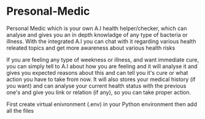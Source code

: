 # Presonal-Medic
Personal Medic which is your own A.I health helper/checker, which can analyse and gives you an in depth knowladge of any type of bacteria or illness. With the integrated A.I you can chat with it regarding various health releated topics and get more awareness about various health risks

If you are feeling any type of weekness or illness, and want immediate cure, you can simply tell to A.I about how you are feeling and it will analyse it and gives you expected reasons about this and can tell you it's cure or what action you have to take from now.
It will also stores your medical history (if you want) and can analyse your current health status with the previous one's and give you link or relation (if any), so you can take proper action.



First create virtual enivronment (.env) in your Python environment then add all the files



